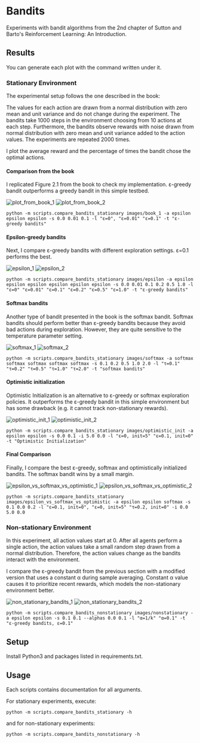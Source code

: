 # Bandits

Experiments with bandit algorithms from the 2nd chapter of Sutton and Barto's Reinforcement Learning: An Introduction.

## Results

You can generate each plot with the command written under it.

### Stationary Environment

The experimental setup follows the one described in the book:

The values for each action are drawn from a normal distribution with zero mean and unit variance and do not change 
during the experiment. The bandits take 1000 steps in the environment choosing from 10 actions at each step.
Furthermore, the bandits observe rewards with noise drawn from normal distribution with zero mean and unit variance 
added to the action values. The experiments are repeated 2000 times.

I plot the average reward and the percentage of times the bandit chose the optimal actions.

#### Comparison from the book

I replicated Figure 2.1 from the book to check my implementation. ε-greedy bandit outperforms a greedy bandit in this 
simple testbed.

![plot_from_book_1](images/book_1_rewards.svg)
![plot_from_book_2](images/book_1_actions.svg)

```
python -m scripts.compare_bandits_stationary images/book_1 -a epsilon epsilon epsilon -s 0.0 0.01 0.1 -l "ε=0", "ε=0.01" "ε=0.1" -t "ε-greedy bandits"
```

#### Epsilon-greedy bandits

Next, I compare ε-greedy bandits with different exploration settings. ε=0.1 performs the best.

![epsilon_1](images/epsilon_rewards.svg)
![epsilon_2](images/epsilon_actions.svg)

```
python -m scripts.compare_bandits_stationary images/epsilon -a epsilon epsilon epsilon epsilon epsilon epsilon -s 0.0 0.01 0.1 0.2 0.5 1.0 -l "ε=0" "ε=0.01" "ε=0.1" "ε=0.2" "ε=0.5" "ε=1.0" -t "ε-greedy bandits"
```

#### Softmax bandits

Another type of bandit presented in the book is the softmax bandit. Softmax bandits should perform better than 
ε-greedy bandits because they avoid bad actions during exploration. However, they are quite sensitive to the temperature 
parameter setting.

![softmax_1](images/softmax_rewards.svg)
![softmax_2](images/softmax_actions.svg)

```
python -m scripts.compare_bandits_stationary images/softmax -a softmax softmax softmax softmax softmax -s 0.1 0.2 0.5 1.0 2.0 -l "τ=0.1" "τ=0.2" "τ=0.5" "τ=1.0" "τ=2.0" -t "softmax bandits"
```

#### Optimistic initialization

Optimistic Initialization is an alternative to ε-greedy or softmax exploration policies. It outperforms the ε-greedy 
bandit in this simple environment but has some drawback (e.g. it cannot track non-stationary rewards).

![optimistic_init_1](images/optimistic_init_rewards.svg)
![optimistic_init_2](images/optimistic_init_actions.svg)

```
python -m scripts.compare_bandits_stationary images/optimistic_init -a epsilon epsilon -s 0.0 0.1 -i 5.0 0.0 -l "ε=0, init=5" "ε=0.1, init=0" -t "Optimistic Initialization"
```

#### Final Comparison

Finally, I compare the best ε-greedy, softmax and optimistically initialized bandits. The softmax bandit wins by a 
small margin.

![epsilon_vs_softmax_vs_optimistic_1](images/epsilon_vs_softmax_vs_optimistic_rewards.svg)
![epsilon_vs_softmax_vs_optimistic_2](images/epsilon_vs_softmax_vs_optimistic_actions.svg)

```
python -m scripts.compare_bandits_stationary images/epsilon_vs_softmax_vs_optimistic -a epsilon epsilon softmax -s 0.1 0.0 0.2 -l "ε=0.1, init=0", "ε=0, init=5" "τ=0.2, init=0" -i 0.0 5.0 0.0
```

### Non-stationary Environment

In this experiment, all action values start at 0. After all agents perform a single action, the action values take a 
small random step drawn from a normal distribution. Therefore, the action values change as the bandits interact with 
the environment.

I compare the ε-greedy bandit from the previous section with a modified version that uses a constant α during sample 
averaging. Constant α value causes it to prioritize recent rewards, which models the non-stationary environment better.

![non_stationary_bandits_1](images/nonstationary_rewards.svg)
![non_stationary_bandits_2](images/nonstationary_actions.svg)

```
python -m scripts.compare_bandits_nonstationary images/nonstationary -a epsilon epsilon -s 0.1 0.1 --alphas 0.0 0.1 -l "α=1/k" "α=0.1" -t "ε-greedy bandits, ε=0.1"
```

## Setup

Install Python3 and packages listed in requirements.txt.

## Usage

Each scripts contains documentation for all arguments.

For stationary experiments, execute:

```
python -m scripts.compare_bandits_stationary -h
```

and for non-stationary experiments:

```
python -m scripts.compare_bandits_nonstationary -h
```